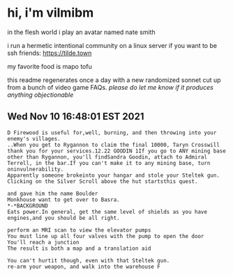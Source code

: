 # hi, i'm vilmibm

in the flesh world i play an avatar named nate smith

i run a hermetic intentional community on a linux server if you want to be ssh friends: https://tilde.town

my favorite food is mapo tofu

this readme regenerates once a day with a new randomized sonnet cut up from a bunch of video game FAQs.
_please do let me know if it produces anything objectionable_

## Wed Nov 10 16:48:01 EST 2021

    D Firewood is useful for,well, burning, and then throwing into your enemy's villages.
    ..When you get to Rygannon to claim the final 10000, Taryn Crosswill thank you for your services.12.22 GOODIN 1If you go to ANY mining base other than Rygannon, you'll findSandra Goodin, attach to Admiral Terrell, in the bar.If you can't make it to any mining base, turn oninvulnerability.
    Apparently someone brokeinto your hangar and stole your Steltek gun.
    Clicking on the Silver Scroll above the hut startsthis quest.
    
    and gave him the name Boulder
    Monkhouse want to get over to Basra.
    *-*BACKGROUND
    Eats power.In general, get the same level of shields as you have engines,and you should be all right.
    
    perform an MRI scan to view the elevator pumps
    You must line up all four valves with the pump to open the door
    You'll reach a junction
    The result is both a map and a translation aid
    
    You can't hurtit though, even with that Steltek gun.
    re-arm your weapon, and walk into the warehouse F
